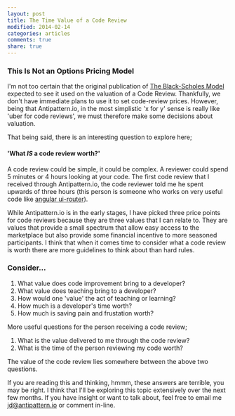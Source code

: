 ```yaml
---
layout: post
title: The Time Value of a Code Review
modified: 2014-02-14
categories: articles
comments: true
share: true
---
```

### This Is Not an Options Pricing Model 

I'm not too certain that the original publication of <a href="http://en.wikipedia.org/wiki/Black%E2%80%93Scholes_model">The Black-Scholes Model</a> expected to see it used on the valuation of a Code Review.  Thankfully, we don't have immediate plans to use it to set code-review prices.  However, being that Antipattern.io, in the most simplistic 'x for y' sense is really like 'uber for code reviews', we must therefore make some decisions about valuation.

That being said, there is an interesting question to explore here; 

#### 'What <i>IS</i> a code review worth?'

A code review could be simple, it could be complex.  A reviewer could spend 5 minutes or 4 hours looking at your code.  The first code review that I received through Antipattern.io, the code reviewer told me he spent upwards of three hours (this person is someone who works on very useful code like <a href="https://github.com/angular-ui/ui-router/commit/c3d543aae43d4600512520a0d70723ac31f2cb62">angular ui-router</a>). 

While Antipattern.io is in the early stages, I have picked three price points for code reviews because they are three values that I can relate to.  They are values that provide a small spectrum that allow easy access to the marketplace but also provide some financial incentive to more seasoned participants.  I think that when it comes time to consider what a code review is worth there are more guidelines to think about than hard rules.

### Consider...

1. What value does code improvement bring to a developer?
1. What value does teaching bring to a developer?
1. How would one 'value' the act of teaching or learning?
1. How much is a developer's time worth?
1. How much is saving pain and frustation worth? 

More useful questions for the person receiving a code review;

1. What is the value delivered to me through the code review?
1. What is the time of the person reviewing my code worth?

The value of the code review lies somewhere between the above two questions.

If you are reading this and thinking, hmmm, these answers are terrible, you may be right.  I think that I'll be exploring this topic extensively over the next few months.  If you have insight or want to talk about, feel free to email me <a href="mailto:jd@antipattern.io">jd@antipattern.io</a> or comment in-line. 

